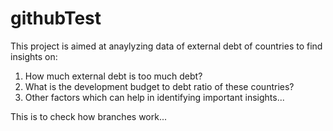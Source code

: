 # githubTest
This project is aimed at anaylyzing data of external debt of countries to find insights on:

1. How much external debt is too much debt?
2. What is the development budget to debt ratio of these countries?
3. Other factors which can help in identifying important insights...

This is to check how branches work...
